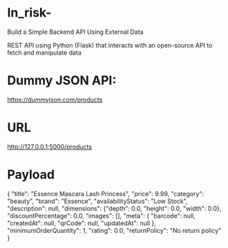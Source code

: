 # In_risk-

Build a Simple Backend API Using External Data

REST API using Python (Flask) that interacts with an open-source API to fetch and manipulate data

# Dummy JSON API:
https://dummyjson.com/products

# URL
http://127.0.0.1:5000/products

# Payload
{
    "title": "Essence Mascara Lash Princess",
    "price": 9.99,
    "category": "beauty",
    "brand": "Essence",
    "availabilityStatus": "Low Stock",
     "description": null,
    "dimensions": {"depth": 0.0, "height": 0.0, "width": 0.0},
    "discountPercentage": 0.0,
    "images": [],
    "meta": {
        "barcode": null,
        "createdAt": null,
        "qrCode": null,
        "updatedAt": null
    },
    "minimumOrderQuantity": 1,
    "rating": 0.0,
    "returnPolicy": "No return policy"
}
